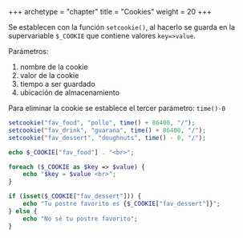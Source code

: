 +++
archetype = "chapter"
title = "Cookies"
weight = 20
+++

Se establecen con la función `setcookie()`, al hacerlo se guarda en la supervariable `$_COOKIE` que contiene valores `key=>value`. 

Parámetros:
1. nombre de la cookie
2. valor de la cookie
3. tiempo a ser guardado
4. ubicación de almacenamiento

Para eliminar la cookie se establece el tercer parámetro: `time()-0`

```php
setcookie("fav_food", "pollo", time() + 86400, "/");
setcookie("fav_drink", "guarana", time() + 86400, "/");
setcookie("fav_dessert", "doughnuts", time() - 0, "/");

echo $_COOKIE["fav_food"] . "<br>";

foreach ($_COOKIE as $key => $value) {
    echo "$key = $value <br>";
}

if (isset($_COOKIE["fav_dessert"])) {
    echo "Tu postre favorito es {$_COOKIE["fav_dessert"]}";
} else {
    echo "No sé tu postre favorito";
}
```